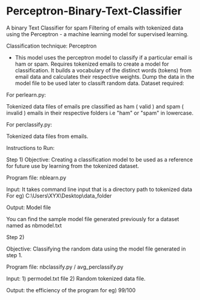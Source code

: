 # Perceptron-Binary-Text-Classifier
A binary Text Classifier for spam Filtering of emails with tokenized data using the Perceptron - a machine learning model for supervised learning.

Classification technique: Perceptron

- This model uses  the perceptron model to classify if a particular email is ham or spam. Requires tokenized emails to create a model for classification. It builds a vocabulary of the distinct words (tokens) from email data and calculates their respective weights. Dump the data in the model file to be used later to classift random data.
Dataset required:

For perlearn.py:

Tokenized data files of emails pre classified as ham ( valid ) and spam ( invalid ) emails in their respective folders i.e "ham" or "spam" in lowercase.

For perclassify.py:

Tokenized data files from emails.

Instructions to Run:

Step 1) Objective: Creating a classification model to be used as a reference for future use by learning from the tokenized dataset.

Program file: nblearn.py

Input: It takes command line input that is a directory path to tokenized data For eg) C:\Users\XYX\Desktop\data_folder

Output: Model file

  You can find the sample model file generated previously for a dataset named as nbmodel.txt

Step 2)

Objective: Classifying the random data using the model file generated in step 1.

Program file: nbclassify.py / avg_perclassify.py

Input: 1) permodel.txt file 2) Random tokenized data file.

Output: the efficiency of the program for eg) 99/100
